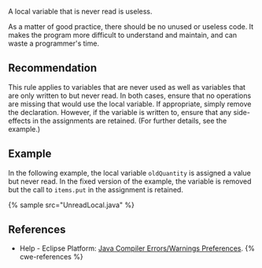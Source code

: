 A local variable that is never read is useless.

As a matter of good practice, there should be no unused or useless code. It makes the program more difficult to understand and maintain, and can waste a programmer's time.


## Recommendation
This rule applies to variables that are never used as well as variables that are only written to but never read. In both cases, ensure that no operations are missing that would use the local variable. If appropriate, simply remove the declaration. However, if the variable is written to, ensure that any side-effects in the assignments are retained. (For further details, see the example.)


## Example
In the following example, the local variable `oldQuantity` is assigned a value but never read. In the fixed version of the example, the variable is removed but the call to `items.put` in the assignment is retained.

{% sample src="UnreadLocal.java" %}

## References
* Help - Eclipse Platform: [Java Compiler Errors/Warnings Preferences](https://help.eclipse.org/2020-12/advanced/content.jsp?topic=/org.eclipse.jdt.doc.user/reference/preferences/java/compiler/ref-preferences-errors-warnings.htm).
{% cwe-references %}
